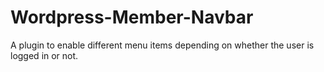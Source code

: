 Wordpress-Member-Navbar
=======================

A plugin to enable different menu items depending on whether the user is logged in or not.
